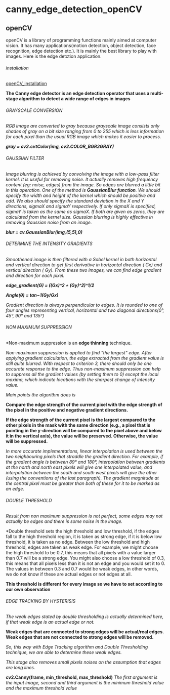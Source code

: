 # canny_edge_detection_openCV

## openCV

openCV is a library of programming functions mainly aimed at computer vision. It has many applications(motion detection, object detection, face recognition, edge detection etc.). It is mainly the best library to play with images. Here is the edge detction application.

###### installation

[openCV_installation](https://docs.opencv.org/master/d5/de5/tutorial_py_setup_in_windows.html)

**The Canny edge detector is an edge detection operator that uses a multi-stage algorithm to detect a wide range of edges in images**

###### GRAYSCALE CONVERSION

*RGB image are converted to gray because grayscale image consists only shades of gray on a bit size ranging from 0 to 255 which is less information for each pixel than the usual RGB image which makes it easier to process.*

***gray = cv2.cvtColor(img, cv2.COLOR_BGR2GRAY)***

###### GAUSSIAN FILTER

*Image blurring is achieved by convolving the image with a low-pass filter kernel. It is useful for removing noise. It actually removes high frequency content (eg: noise, edges) from the image. So edges are blurred a little bit in this operation. One of the method is **GaussianBlur function**. We should specify the width and height of the kernel which should be positive and odd. We also should specify the standard deviation in the X and Y directions, sigmaX and sigmaY respectively. If only sigmaX is specified, sigmaY is taken as the same as sigmaX. If both are given as zeros, they are calculated from the kernel size. Gaussian blurring is highly effective in removing Gaussian noise from an image.*

***blur = cv.GaussianBlur(img,(5,5),0)***

###### DETERMINE THE INTENSITY GRADIENTS

*Smoothened image is then filtered with a Sobel kernel in both horizontal and vertical direction to get first derivative in horizontal direction ( Gx) and vertical direction ( Gy). From these two images, we can find edge gradient and direction for each pixel.*

***edge_gradient(G) = ((Gx)^2 + (Gy)^2)^1/2***

***Angle(θ) = tan−1(Gy/Gx)***

*Gradient direction is always perpendicular to edges. It is rounded to one of four angles representing vertical, horizontal and two diagonal directions(0°, 45°, 90° and 135°)*

###### NON MAXIMUM SUPPRESSION

*Non-maximum suppression is an **edge thinning** technique. 

*Non-maximum suppression is applied to find "the largest" edge. After applying gradient calculation, the edge extracted from the gradient value is still quite blurred. With respect to criterion 3, there should only be one accurate response to the edge. Thus non-maximum suppression can help to suppress all the gradient values (by setting them to 0) except the local maxima, which indicate locations with the sharpest change of intensity value.*

*Main points the algorithm does is*

**Compare the edge strength of the current pixel with the edge strength of the pixel in the positive and negative gradient directions.**

**If the edge strength of the current pixel is the largest compared to the other pixels in the mask with the same direction (e.g., a pixel that is pointing in the y-direction will be compared to the pixel above and below it in the vertical axis), the value will be preserved. Otherwise, the value will be suppressed.**

*In more accurate implementations, linear interpolation is used between the two neighbouring pixels that straddle the gradient direction. For example, if the gradient angle is between 89° and 180°, interpolation between gradients at the north and north east pixels will give one interpolated value, and interpolation between the south and south west pixels will give the other (using the conventions of the last paragraph). The gradient magnitude at the central pixel must be greater than both of these for it to be marked as an edge.*

###### DOUBLE THRESHOLD

*Result from non maximum suppression is not perfect, some edges may not actually be edges and there is some noise in the image.*

*Double threshold sets the high threshold and low threshold, if the edges fall to the high threshold region, it is taken as strong edge, if it is below low threshold, it is taken as no edge. Between the low threshold and high threshold, edges are taken as weak edge.  For example, we might choose the high threshold to be 0.7, this means that all pixels with a value larger than 0.7 will be a strong edge. You might also choose a low threshold of 0.3, this means that all pixels less than it is not an edge and you would set it to 0. The values in between 0.3 and 0.7 would be weak edges, in other words, we do not know if these are actual edges or not edges at all.

**This threshold is different for every image so we have to set according to our own observation**

###### EDGE TRACKING BY HYSTERISIS

*The weak edges stated by double thresholding is actually determined here, if that weak edge is an actual edge or not.*

**Weak edges that are connected to strong edges will be actual/real edges. Weak edges that are not connected to strong edges will be removed.**

*So, this way with Edge Tracking algorithm and Double Thresholding technique, we are able to determine these weak edges.*

*This stage also removes small pixels noises on the assumption that edges are long lines.*

**cv2.Canny(frame, min_threshold, max_threshold)** *The first argument is the input image, second and third argument is the minimum threshold value and the maximum threshold value*
